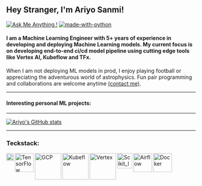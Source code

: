 ## Hey Stranger, I'm Ariyo Sanmi!

[![Ask Me Anything !](https://img.shields.io/badge/Ask%20me-anything-1abc9c.svg)](https://ariyosanmi.com/)
[![made-with-python](https://img.shields.io/badge/Made%20with-Python-1f425f.svg)](https://ariyosanmi.com/)



#### I am a Machine Learning Engineer with 5+ years of experience in developing and deploying Machine Learning models. My current focus is on developing end-to-end ci/cd model pipeline using cutting edge tools like Vertex AI, Kubeflow and TFx.


When I am not deploying ML models in prod, I enjoy playing football or appreciating the adventurous world of astrophysics. Fun pair programming and collaborations are welcome anytime [(contact me)](https://ariyosanmi.com/).

***

#### Interesting personal ML projects:

***

<!-- ![Ariyo's GitHub stats](https://github-readme-stats-ruby-one.vercel.app/api?username=Sanmilee&show_icons=true&theme=radical) -->

[![Ariyo's GitHub stats](https://github-readme-stats.vercel.app/api?username=Sanmilee&show_icons=true&theme=radical)](https://github.com/Sanmilee/github-readme-stats)

***

### Teckstack:

<img align="left" alt="Python" width="20px" src="https://upload.wikimedia.org/wikipedia/commons/0/0a/Python.svg" />

<img align="left" alt="TensorFlow" width="50" src="https://upload.wikimedia.org/wikipedia/commons/thumb/a/ab/TensorFlow_logo.svg/1200px-TensorFlow_logo.svg.png">

<!-- <img align="left" alt="SQL" width="20px" src="https://cdn-icons-png.flaticon.com/512/4299/4299956.png"> -->


<img align="left" alt="GCP" width="70px" src="https://www.freecodecamp.org/news/content/images/2020/10/gcp.png">


<!-- <img align="left" alt="Keras" width="50px" src="https://victorzhou.com/static/c309c4c6a7bbdb43cf1f290786ce47ab/39600/keras-logo.png"> -->

<img align="left" alt="Kubeflow" width="70px" src="https://raw.githubusercontent.com/saschagrunert/kubeflow-data-science-on-steroids/master/img/kubeflow-logo.png">

<img align="left" alt="Vertex" width="70px" src="https://miro.medium.com/max/549/1*g-YZo7s0j46lDQfMmQ955A.png">

<img align="left" alt="Scikit_learn" width="40px" src="https://upload.wikimedia.org/wikipedia/commons/thumb/0/05/Scikit_learn_logo_small.svg/1200px-Scikit_learn_logo_small.svg.png">


<img align="left" alt="Airflow" width="50px" src="https://i0.wp.com/big-data-demystified.ninja/wp-content/uploads/2020/08/AirflowLogo.png?fit=1024%2C396&ssl=1">

<!-- <img align="left" alt="Looker" width="60px" src="https://res.cloudinary.com/hevo/image/upload/f_auto,q_auto/v1620123808/hevo-learn/Looker-Logo.png"> -->

<img align="left" alt="Docker" width="50px" src="https://manas.tech/images/uploads/2015/docker.png">

<!-- <img align="left" alt="Pandas" width="40px" src="https://upload.wikimedia.org/wikipedia/commons/thumb/e/ed/Pandas_logo.svg/1200px-Pandas_logo.svg.png"> -->


